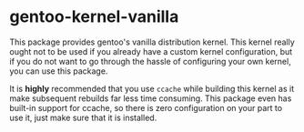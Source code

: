 # gentoo-kernel-vanilla

This package provides gentoo's vanilla distribution kernel. This kernel really
ought not to be used if you already have a custom kernel configuration, but
if you do not want to go through the hassle of configuring your own kernel,
you can use this package.

It is **highly** recommended that you use `ccache` while building this kernel
as it make subsequent rebuilds far less time consuming. This package even has
built-in support for ccache, so there is zero configuration on your part to
use it, just make sure that it is installed.
